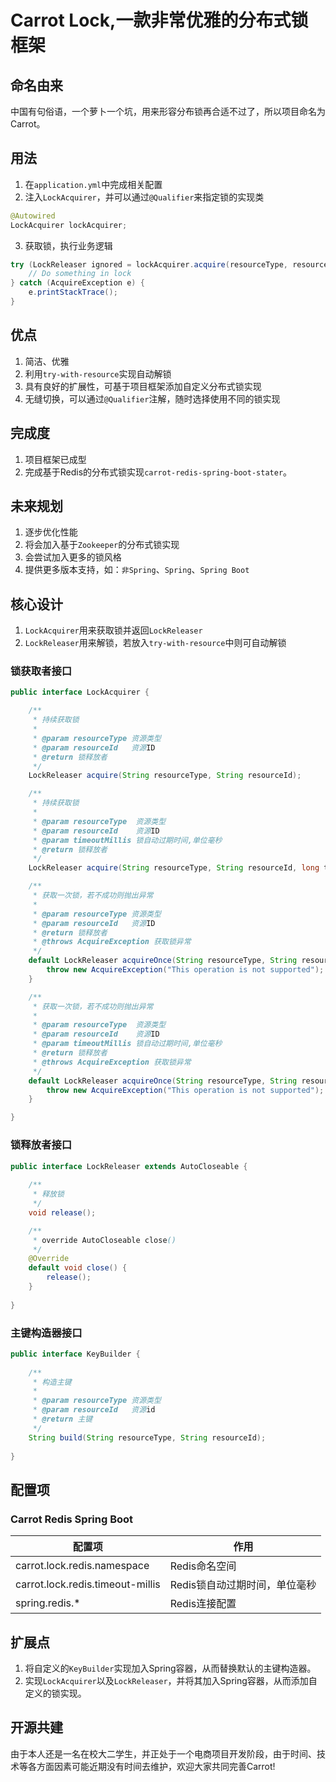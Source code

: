 # Carrot Lock,一款非常优雅的分布式锁框架

## 命名由来

中国有句俗语，一个萝卜一个坑，用来形容分布锁再合适不过了，所以项目命名为Carrot。

## 用法

1. 在`application.yml`中完成相关配置
2. 注入`LockAcquirer`，并可以通过`@Qualifier`来指定锁的实现类

~~~java
@Autowired
LockAcquirer lockAcquirer;
~~~
3. 获取锁，执行业务逻辑

~~~java
try (LockReleaser ignored = lockAcquirer.acquire(resourceType, resourceId)) {
	// Do something in lock
} catch (AcquireException e) {
	e.printStackTrace();
}
~~~

## 优点
1. 简洁、优雅
2. 利用`try-with-resource`实现自动解锁
3. 具有良好的扩展性，可基于项目框架添加自定义分布式锁实现
4. 无缝切换，可以通过`@Qualifier`注解，随时选择使用不同的锁实现

## 完成度

1. 项目框架已成型
2. 完成基于Redis的分布式锁实现`carrot-redis-spring-boot-stater`。

## 未来规划

1. 逐步优化性能
2. 将会加入基于`Zookeeper`的分布式锁实现
3. 会尝试加入更多的锁风格
4. 提供更多版本支持，如：`非Spring`、`Spring`、`Spring Boot`

## 核心设计

1. `LockAcquirer`用来获取锁并返回`LockReleaser`
2. `LockReleaser`用来解锁，若放入`try-with-resource`中则可自动解锁

### 锁获取者接口

~~~java
public interface LockAcquirer {

    /**
     * 持续获取锁
     *
     * @param resourceType 资源类型
     * @param resourceId   资源ID
     * @return 锁释放者
     */
    LockReleaser acquire(String resourceType, String resourceId);

    /**
     * 持续获取锁
     *
     * @param resourceType  资源类型
     * @param resourceId    资源ID
     * @param timeoutMillis 锁自动过期时间,单位毫秒
     * @return 锁释放者
     */
    LockReleaser acquire(String resourceType, String resourceId, long timeoutMillis);

    /**
     * 获取一次锁，若不成功则抛出异常
     *
     * @param resourceType 资源类型
     * @param resourceId   资源ID
     * @return 锁释放者
     * @throws AcquireException 获取锁异常
     */
    default LockReleaser acquireOnce(String resourceType, String resourceId) throws AcquireException {
        throw new AcquireException("This operation is not supported");
    }

    /**
     * 获取一次锁，若不成功则抛出异常
     *
     * @param resourceType  资源类型
     * @param resourceId    资源ID
     * @param timeoutMillis 锁自动过期时间,单位毫秒
     * @return 锁释放者
     * @throws AcquireException 获取锁异常
     */
    default LockReleaser acquireOnce(String resourceType, String resourceId, long timeoutMillis) throws AcquireException {
        throw new AcquireException("This operation is not supported");
    }

}
~~~

### 锁释放者接口

~~~java
public interface LockReleaser extends AutoCloseable {
    
    /**
     * 释放锁
     */
    void release();

    /**
     * override AutoCloseable close()
     */
    @Override
    default void close() {
        release();
    }
    
}
~~~

### 主键构造器接口

~~~java
public interface KeyBuilder {
    
    /**
     * 构造主键
     *
     * @param resourceType 资源类型
     * @param resourceId   资源id
     * @return 主键
     */
    String build(String resourceType, String resourceId);
    
}
~~~

## 配置项

### Carrot Redis Spring Boot

| 配置项                      | 作用                          |
| --------------------------- | ----------------------------- |
| carrot.lock.redis.namespace      | Redis命名空间                 |
| carrot.lock.redis.timeout-millis | Redis锁自动过期时间，单位毫秒 |
| spring.redis.*              | Redis连接配置                 |

## 扩展点

1. 将自定义的`KeyBuilder`实现加入Spring容器，从而替换默认的主键构造器。
2. 实现`LockAcquirer`以及`LockReleaser`，并将其加入Spring容器，从而添加自定义的锁实现。

## 开源共建

由于本人还是一名在校大二学生，并正处于一个电商项目开发阶段，由于时间、技术等各方面因素可能近期没有时间去维护，欢迎大家共同完善Carrot!
